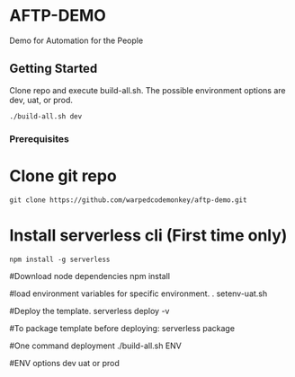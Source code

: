 # AFTP-DEMO
Demo for Automation for the People


## Getting Started 
Clone repo and execute build-all.sh. The possible environment options are dev, uat, or prod.

```
./build-all.sh dev  
```

### Prerequisites
# Clone git repo 
```
git clone https://github.com/warpedcodemonkey/aftp-demo.git
```
# Install serverless cli (First time only)
```
npm install -g serverless
```
  
#Download node dependencies
npm install

#load environment variables for specific environment.
. setenv-uat.sh

#Deploy the template.
serverless deploy -v

#To package template before deploying:
serverless package

#One command deployment 
./build-all.sh ENV 

#ENV options
dev uat or prod
